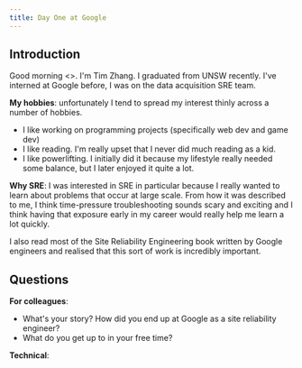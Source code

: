 ```yaml
---
title: Day One at Google
---
```


## Introduction
Good morning <>. I'm Tim Zhang. I graduated from UNSW recently. I've interned at Google before, I was on the data acquisition SRE team. 

**My hobbies**: unfortunately I tend to spread my interest thinly across a number of hobbies.
- I like working on programming projects (specifically web dev and game dev)
- I like reading. I'm really upset that I never did much reading as a kid.
- I like powerlifting. I initially did it because my lifestyle really needed some balance, but I later enjoyed it quite a lot.

**Why SRE**: I was interested in SRE in particular because I really wanted to learn about problems that occur at large scale. 
From how it was described to me, I think time-pressure troubleshooting sounds scary and exciting and I think having that exposure early in my career would really help me learn a lot quickly.

I also read most of the Site Reliability Engineering book written by Google engineers and realised that this sort of work is incredibly important.

## Questions
**For colleagues**:
- What's your story? How did you end up at Google as a site reliability engineer?
- What do you get up to in your free time?

**Technical**:

